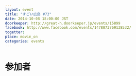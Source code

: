 ```yaml
---
layout: event
title: "すごい広島 #73"
date: 2014-10-08 18:00:00 JST
doorkeeper: http://great-h.doorkeeper.jp/events/15899
facebook: http://www.facebook.com/events/1478073769138532/
togetter:
place: movin_on
categories: events
---
```


# 参加者
